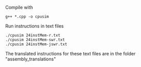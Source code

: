 Compile with 
```shell
g++ *.cpp -o cpusim
```

Run instructions in text files
```shell
./cpusim 24instMem-r.txt
./cpusim 24instMem-swr.txt
./cpusim 24instMem-jswr.txt
```

The translated instructions for these text files are in the folder "assembly_translations"
